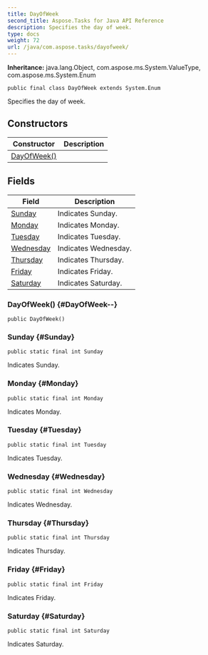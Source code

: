 ```yaml
---
title: DayOfWeek
second_title: Aspose.Tasks for Java API Reference
description: Specifies the day of week.
type: docs
weight: 72
url: /java/com.aspose.tasks/dayofweek/
---
```


**Inheritance:**
java.lang.Object, com.aspose.ms.System.ValueType, com.aspose.ms.System.Enum
```
public final class DayOfWeek extends System.Enum
```

Specifies the day of week.
## Constructors

| Constructor | Description |
| --- | --- |
| [DayOfWeek()](#DayOfWeek--) |  |
## Fields

| Field | Description |
| --- | --- |
| [Sunday](#Sunday) | Indicates Sunday. |
| [Monday](#Monday) | Indicates Monday. |
| [Tuesday](#Tuesday) | Indicates Tuesday. |
| [Wednesday](#Wednesday) | Indicates Wednesday. |
| [Thursday](#Thursday) | Indicates Thursday. |
| [Friday](#Friday) | Indicates Friday. |
| [Saturday](#Saturday) | Indicates Saturday. |
### DayOfWeek() {#DayOfWeek--}
```
public DayOfWeek()
```


### Sunday {#Sunday}
```
public static final int Sunday
```


Indicates Sunday.

### Monday {#Monday}
```
public static final int Monday
```


Indicates Monday.

### Tuesday {#Tuesday}
```
public static final int Tuesday
```


Indicates Tuesday.

### Wednesday {#Wednesday}
```
public static final int Wednesday
```


Indicates Wednesday.

### Thursday {#Thursday}
```
public static final int Thursday
```


Indicates Thursday.

### Friday {#Friday}
```
public static final int Friday
```


Indicates Friday.

### Saturday {#Saturday}
```
public static final int Saturday
```


Indicates Saturday.

